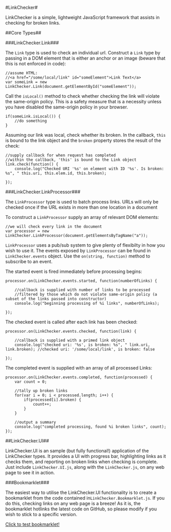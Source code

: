 #LinkChecker#

LinkChecker is a simple, lightweight JavaScript framework that assists in checking for broken links.



##Core Types##

###LinkChecker.Link###

The `Link` type is used to check an individual url.
Construct a `Link` type by passing in a DOM element that is either an anchor or an image (beware that this is not enforced in code):

    //assume HTML:
    //<a href="/some/local/link" id="someElement">Link Text</a>
    var someLink = new LinkChecker.Link(document.getElementById("someElement"));

Call the `isLocal()` method to check whether checking the link will violate the same-origin policy.
This is a safety measure that is a necessity unless you have disabled the same-origin policy in your browser.

    if(someLink.isLocal()) {
        //do something
    }

Assuming our link was local, check whether its broken.
In the callback, `this` is bound to the link object and the `broken` property stores the result of the check:

    //supply callback for when request has completed
    //within the callback, 'this' is bound to the Link object
    link.check(function() {
        console.log("Checked URI '%s' on element with ID '%s'. Is broken: %s", " this.uri, this.elem.id, this.broken);

    });


###LinkChecker.LinkProcessor###

The `LinkProcessor` type is used to batch process links.
URLs will only be checked once if the URL exists in more than one location in a document


To construct a `LinkProcessor` supply an array of relevant DOM elements:

    //we will check every link in the document
    var processor = new LinkChecker.LinkProcessor(document.getElementsByTagName("a"));


`LinkProcessor` uses a pub/sub system to give plenty of flexibilty in how you wish to use it.
The events exposed by `LinkProcessor` can be found in `LinkChecker.events` object.
Use the `on(string, function)` method to subscribe to an event.

The started event is fired immediately before processing begins:

    processor.on(LinkChecker.events.started, function(numberOfLinks) {

        //callback is supplied with number of links to be processed
        //filtered by those which do not violate same-origin policy (a subset of the links passed into constructor)
        console.log("beginning processing of %i links", numberOfLinks);

    });


The checked event is called after each link has been checked:

    processor.on(LinkChecker.events.checked, function(link) {

        //callback is supplied with a primed link object
        console.log("checked uri: '%s', is broken: %s", " link.uri, link.broken); //checked uri: '/some/local/link', is broken: false

    });


The completed event is supplied with an array of all processed Links:

    processor.on(LinkChecker.events.completed, function(processed) {
        var count = 0;

        //tally up broken links
        for(var i = 0; i < processed.length; i++) {
            if(processed[i].broken) {
                count++;
            }
        }

        //output a summary
        console.log("completed processing, found %i broken links", count);
    });


##LinkChecker.UI##

LinkChecker.UI is an sample (but fully functional!) application of the LinkChecker types.
It provides a UI with progress bar, highlighting links as it checks them, and reporting on broken links when checking is complete.
Just include `LinkChecker.UI.js`, along with the `LinkChecker.js`, on any web page to see it in action.

###Bookmarklet###

The easiest way to utilise the LinkChecker.UI functionality is to create a bookmarklet from the code contained in`LinkChecker.Bookmarklet.js`.
If you do this, checking links on any web page is a breeze!
As it is, the bookmarklet hotlinks the latest code on GitHub, so please modify if you wish to stick to a specific version.


<a href='javascript:(function(){var c="https://ajax.googleapis.com/ajax/libs/jquery/1.7.1/jquery.js",d="https://raw.github.com/WickyNilliams/LinkChecker/master/src/LinkChecker.js",b="https://raw.github.com/WickyNilliams/LinkChecker/master/src/LinkChecker.UI.js";function a(f,h){var g=document.getElementsByTagName("head")[0];var e=document.createElement("script");e.src=f;e.onload=e.onreadystatechange=function(){var i=this.readyState==="loaded",j=this.readyState==="complete";if(!this.readyState||i||j){h&&h();e.onload=e.onreadystatechange=null;g.removeChild(e)}};g.appendChild(e)}a(c,function(){a(d,function(){a(b)})})}());'>Click to test bookmarklet!</a>